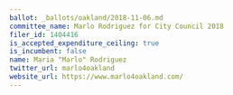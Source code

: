 ```yaml
---
ballot: _ballots/oakland/2018-11-06.md
committee_name: Marlo Rodriguez for City Council 2018
filer_id: 1404416
is_accepted_expenditure_ceiling: true
is_incumbent: false
name: Maria "Marlo" Rodriguez
twitter_url: marlo4oakland
website_url: https://www.marlo4oakland.com/
---
```

